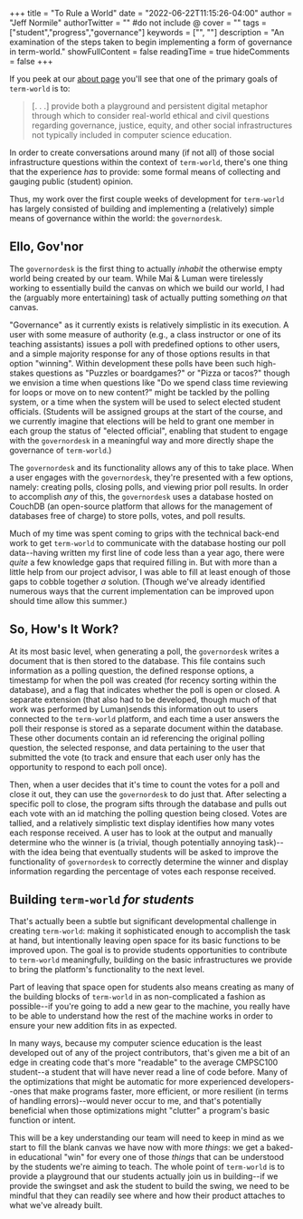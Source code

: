 +++
title = "To Rule a World"
date = "2022-06-22T11:15:26-04:00"
author = "Jeff Normile"
authorTwitter = "" #do not include @
cover = ""
tags = ["student","progress","governance"]
keywords = ["", ""]
description = "An examination of the steps taken to begin implementing a form of governance in term-world."
showFullContent = false
readingTime = true
hideComments = false
+++


If you peek at our [about page](https://blog.theterm.world/about/) you'll see that one of the primary goals of `term-world` is to:

> [. . .] provide both a playground and persistent digital metaphor through which to consider
> real-world ethical and civil questions regarding governance, justice, equity, and other social
> infrastructures not typically included in computer science education.

In order to create conversations around many (if not all) of those social infrastructure questions within the context of `term-world`, there's one thing that the experience *has* to provide: some formal means of collecting and gauging public (student) opinion.

Thus, my work over the first couple weeks of development for `term-world` has largely consisted of building and implementing a (relatively) simple means of governance within the world: the `governordesk`.

## Ello, Gov'nor

The `governordesk` is the first thing to actually *inhabit* the otherwise empty world being created by our team. While Mai & Luman were tirelessly working to essentially build the canvas on which we build our world, I had the (arguably more entertaining) task of actually putting something *on* that canvas.

"Governance" as it currently exists is relatively simplistic in its execution. A user with some measure of authority (e.g., a class instructor or one of its teaching assistants) issues a poll with predefined options to other users, and a simple majority response for any of those options results in that option "winning". Within development these polls have been such high-stakes questions as "Puzzles or boardgames?" or "Pizza or tacos?" though we envision a time when questions like "Do we spend class time reviewing for loops or move on to new content?" might be tackled by the polling system, or a time when the system will be used to select elected student officials. (Students will be assigned groups at the start of the course, and we currently imagine that elections will be held to grant one member in each group the status of "elected official", enabling that student to engage with the `governordesk` in a meaningful way and more directly shape the governance of `term-world`.)

The `governordesk` and its functionality allows any of this to take place. When a user engages with the `governordesk`, they're presented with a few options, namely: creating polls, closing polls, and viewing prior poll results. In order to accomplish *any* of this, the `governordesk` uses a database hosted on CouchDB (an open-source platform that allows for the management of databases free of charge) to store polls, votes, and poll results. 

Much of my time was spent coming to grips with the technical back-end work to get `term-world` to communicate with the database hosting our poll data--having written my first line of code less than a year ago, there were *quite* a few knowledge gaps that required filling in. But with more than a little help from our project advisor, I was able to fill at least enough of those gaps to cobble together *a* solution. (Though we've already identified numerous ways that the current implementation can be improved upon should time allow this summer.)

## So, How's It Work?

At its most basic level, when generating a poll, the `governordesk` writes a document that is then stored to the database. This file contains such information as a polling question, the defined response options, a timestamp for when the poll was created (for recency sorting within the database), and a flag that indicates whether the poll is open or closed. A separate extension (that also had to be developed, though much of that work was performed by Luman)sends this information out to users connected to the `term-world` platform, and each time a user answers the poll their response is stored as a separate document within the database. These other documents contain an id referencing the original polling question, the selected response, and data pertaining to the user that submitted the vote (to track and ensure that each user only has the opportunity to respond to each poll once).

Then, when a user decides that it's time to count the votes for a poll and close it out, they can use the `governordesk` to do just that. After selecting a specific poll to close, the program sifts through the database and pulls out each vote with an id matching the polling question being closed. Votes are tallied, and a relatively simplistic text display identifies how many votes each response received. A user has to look at the output and manually determine who the winner is (a trivial, though potentially annoying task)--with the idea being that eventually students will be asked to improve the functionality of `governordesk` to correctly determine the winner and display information regarding the percentage of votes each response received.

## Building `term-world` *for students*

That's actually been a subtle but significant developmental challenge in creating `term-world`: making it sophisticated enough to accomplish the task at hand, but intentionally leaving open space for its basic functions to be improved upon. The goal is to provide students opportunities to contribute to `term-world` meaningfully, building on the basic infrastructures we provide to bring the platform's functionality to the next level.

Part of leaving that space open for students also means creating as many of the building blocks of `term-world` in as non-complicated a fashion as possible--if you're going to add a new gear to the machine, you really have to be able to understand how the rest of the machine works in order to ensure your new addition fits in as expected.

In many ways, because my computer science education is the least developed out of any of the project contributors, that's given me a bit of an edge in creating code that's more "readable" to the average CMPSC100 student--a student that will have never read a line of code before. Many of the optimizations that might be automatic for more experienced developers--ones that make programs faster, more efficient, or more resilient (in terms of handling errors)--would never occur to me, and that's potentially beneficial when those optimizations might "clutter" a program's basic function or intent.

This will be a key understanding our team will need to keep in mind as we start to fill the blank canvas we have now with more *things*: we get a baked-in educational "win" for every one of those *things* that can be understood by the students we're aiming to teach. The whole point of `term-world` is to provide a playground that our students actually join us in building--if we provide the swingset and ask the student to build the swing, we need to be mindful that they can readily see where and how their product attaches to what we've already built.